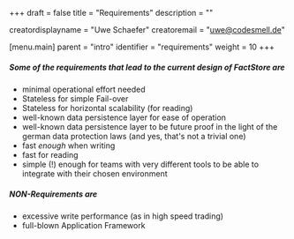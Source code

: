 +++
draft = false
title = "Requirements"
description = ""



creatordisplayname = "Uwe Schaefer"
creatoremail = "uwe@codesmell.de"

[menu.main]
parent = "intro"
identifier = "requirements"
weight = 10
+++

##### Some of the requirements that lead to the current design of FactStore are

* minimal operational effort needed
* Stateless for simple Fail-over
* Stateless for horizontal scalability (for reading)
* well-known data persistence layer for ease of operation
* well-known data persistence layer to be future proof in the light of the german data protection laws (and yes, that's not a trivial one)
* fast *enough* when writing
* fast for reading
* simple (!) enough for teams with very different tools to be able to integrate with their chosen environment

##### NON-Requirements are

* excessive write performance (as in high speed trading)
* full-blown Application Framework
